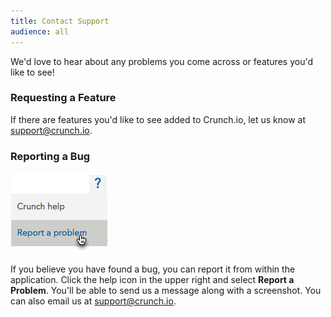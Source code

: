 ```yaml
---
title: Contact Support
audience: all
---
```


We'd love to hear about any problems you come across or features you'd like to see!

### Requesting a Feature

If there are features you'd like to see added to Crunch.io, let us know at [support@crunch.io](mailto:support@crunch.io).

### Reporting a Bug

![](images/ReportBug.png)

If you believe you have found a bug, you can report it from within the application. Click the help icon in the upper right and select **Report a Problem**. You'll be able to send us a message along with a screenshot. You can also email us at [support@crunch.io](mailto:support@crunch.io).
